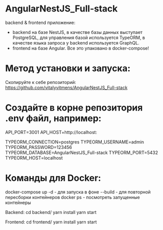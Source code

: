 # AngularNestJS_Full-stack 
backend & frontend приложение:
- backend на базе NestJS, в качестве базы данных выступает PostgreSQL, 
для управления базой используется TypeORM, в качестве языка запроса у backend используется GraphQL. 
- frontend на базе Angular.
Все это упаковано в docker-compose!

# Метод установки и запуска:

Скопируйте к себе репозиторий: 
https://github.com/vitalyvitmens/AngularNestJS_Full-stack

# Создайте в корне репозитория .env файл, например:

API_PORT=3001
API_HOST=http://localhost:

TYPEORM_CONNECTION=postgres
TYPEORM_USERNAME=admin
TYPEORM_PASSWORD=123456
TYPEORM_DATABASE=AngularNestJS_Full-stack
TYPEORM_PORT=5432
TYPEORM_HOST=localhost

# Команды для Docker:
docker-compose up
-d - для запуска в фоне
--build - для повторной пересборки контейнеров
docker ps - посмотреть запущенные контейнеры

Backend:
cd backend/
yarn install
yarn start

Frontend:
cd frontend/
yarn install
yarn start
